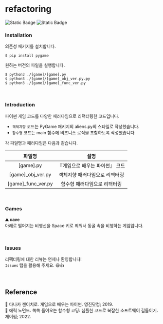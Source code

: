 # refactoring

![Static Badge](https://img.shields.io/badge/python-3.8-%233776AB)
![Static Badge](https://img.shields.io/badge/pygame-2.5-%2304cf5c)


### Installation
의존성 패키지를 설치합니다.
```
$ pip install pygame
```
원하는 버전의 파일을 실행합니다.
```
$ python3 ./[game]/[game].py
$ python3 ./[game]/[game]_obj_ver.py.py
$ python3 ./[game]/[game]_func_ver.py
```

<br>

### Introduction
파이썬 게임 코드를 다양한 패러다임으로 리팩터링한 코드입니다.
* ```객체지향``` 코드는 PyGame 패키지의 aliens.py의 스타일로 작성했습니다.
* ```함수형``` 코드는 main 함수에 비즈니스 로직을 포함하도록 작성했습니다.

각 파일명과 패러다임은 다음과 같습니다.

| 파일명 | 설명 | 
|:---:|:---:|
| [game].py | 『게임으로 배우는 파이썬』 코드 |
| [game]_obj_ver.py | 객체지향 패러다임으로 리팩터링 |
| [game]_func_ver.py | 함수형 패러다임으로 리팩터링 |

<br>

### Games
**⛰️ cave**   
아래로 떨어지는 비행선을 Space 키로 띄워서 동굴 속을 비행하는 게임입니다.

<br>

### Issues
리팩터링에 대한 리뷰는 언제나 환영합니다!<br>
```Issues``` 탭을 활용해 주세요. 😆👍

<br>

## Reference
🔖 다나카 겐이치로. 게임으로 배우는 파이썬. 영진닷컴; 2019.<br>
🔖 에릭 노먼드. 쏙쏙 들어오는 함수형 코딩: 심플한 코드로 복잡한 소프트웨어 길들이기. 제이펍; 2022.
